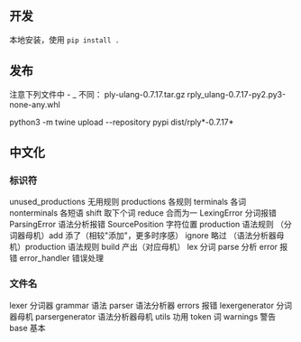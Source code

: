 ## 开发

本地安装，使用 `pip install .`

## 发布

注意下列文件中 - _ 不同：
ply-ulang-0.7.17.tar.gz
rply_ulang-0.7.17-py2.py3-none-any.whl

python3 -m twine upload --repository pypi dist/rply*-0.7.17*

## 中文化

### 标识符

unused_productions 无用规则
productions 各规则
terminals 各词
nonterminals 各短语
shift 取下个词
reduce 合而为一
LexingError 分词报错
ParsingError  语法分析报错
SourcePosition 字符位置
production 语法规则
（分词器母机）add 添了（相较"添加"，更多时序感）
ignore 略过
（语法分析器母机）production 语法规则
build 产出（对应母机）
lex 分词
parse 分析
error 报错
error_handler 错误处理

### 文件名

lexer 分词器
grammar 语法
parser 语法分析器
errors 报错
lexergenerator 分词器母机
parsergenerator 语法分析器母机
utils 功用
token 词
warnings 警告
base 基本